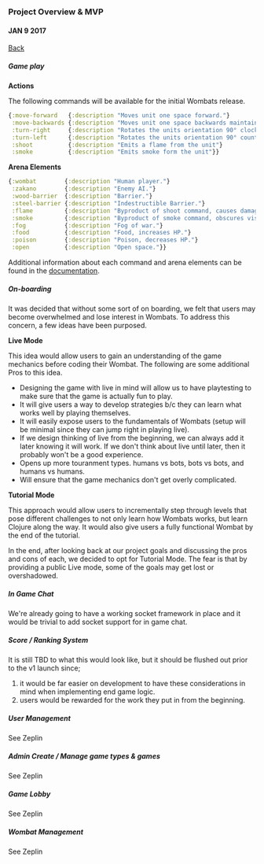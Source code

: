 ### Project Overview & MVP
#### JAN 9 2017

[Back](../decision-log.md)

##### Game play

**Actions**

The following commands will be available for the initial Wombats release.

```clj
{:move-forward   {:description "Moves unit one space forward."}
 :move-backwards {:description "Moves unit one space backwards maintaining current orientation."}
 :turn-right     {:description "Rotates the units orientation 90° clockwise."}
 :turn-left      {:description "Rotates the units orientation 90° counter clockwise."}
 :shoot          {:description "Emits a flame from the unit"}
 :smoke          {:description "Emits smoke form the unit"}}
```

**Arena Elements**

```clj
{:wombat        {:description "Human player."}
 :zakano        {:description "Enemy AI."}
 :wood-barrier  {:description "Barrier."}
 :steel-barrier {:description "Indestructible Barrier."}
 :flame         {:description "Byproduct of shoot command, causes damage."}
 :smoke         {:description "Byproduct of smoke command, obscures visibility."}
 :fog           {:description "Fog of war."}
 :food          {:description "Food, increases HP."}
 :poison        {:description "Poison, decreases HP."}
 :open          {:description "Open space."}}
```

Additional information about each command and arena elements can be found in the [documentation](./docs/home.md).

##### On-boarding

It was decided that without some sort of on boarding, we felt that users may become overwhelmed and lose interest in Wombats. To address this concern, a few ideas have been purposed.

**Live Mode**

This idea would allow users to gain an understanding of the game mechanics before coding their Wombat. The following are some additional Pros to this idea.

- Designing the game with live in mind will allow us to have playtesting to make sure that the game is actually fun to  play.
- It will give users a way to develop strategies b/c they can learn what works well by playing themselves.
- It will easily expose users to the fundamentals of Wombats (setup will be minimal since they can jump right in playing live).
- If we design thinking of live from the beginning, we can always add it later knowing it will work. If we don't think  about live until later, then it probably won't be a good experience.
- Opens up more touranment types. humans vs bots, bots vs bots, and humans vs humans.
- Will ensure that the game mechanics don't get overly complicated.

**Tutorial Mode**

This approach would allow users to incrementally step through levels that pose different challenges to not only learn how Wombats works, but learn Clojure along the way. It would also give users a fully functional Wombat by the end of the tutorial.

In the end, after looking back at our project goals and discussing the pros and cons of each, we decided to opt for Tutorial Mode. The fear is that by providing a public Live mode, some of the goals may get lost or overshadowed.

##### In Game Chat

We're already going to have a working socket framework in place and it would be trivial to add socket support for in game chat.

##### Score / Ranking System

It is still TBD to what this would look like, but it should be flushed out prior to the v1 launch since;

1. it would be far easier on development to have these considerations in mind when implementing end game logic.
1. users would be rewarded for the work they put in from the beginning.

##### User Management

See Zeplin

##### Admin Create / Manage game types & games

See Zeplin

##### Game Lobby

See Zeplin

##### Wombat Management

See Zeplin
